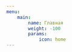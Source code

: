 ```yaml
---
menu:
    main:
        name: Главная
        weight: -100
        params:
            icon: home
---
```

